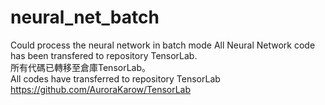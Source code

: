 # neural_net_batch
Could process the neural network in batch mode
All Neural Network code has been transfered to repository TensorLab.<br>
所有代碼已轉移至倉庫TensorLab。<br>
All codes have transferred to repository TensorLab<br>
https://github.com/AuroraKarow/TensorLab
